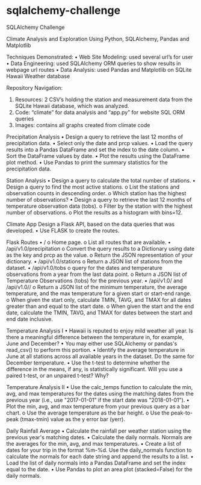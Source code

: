 # sqlalchemy-challenge

SQLAlchemy Challenge

Climate Analysis and Exploration
Using Python, SQLAlchemy, Pandas and Matplotlib

Techniques Demonstrated:
•	Web Site Modeling: used several url’s for user 
•	Data Engineering: used SQLAlchemy ORM queries to show results in webpage url routes
•	Data Analysis: used Pandas and Matplotlib on SQLite Hawaii Weather database

Repository Navigation:
1.	Resources: 2 CSV’s holding the station and measurement data from the SQLite Hawaii database, which was analyzed.
2.	Code: “climate” for data analysis and “app.py” for website SQL ORM queries
3.	Images: contains all graphs created from climate code 


Precipitation Analysis
•	Design a query to retrieve the last 12 months of precipitation data.
•	Select only the date and prcp values.
•	Load the query results into a Pandas DataFrame and set the index to the date column.
•	Sort the DataFrame values by date.
•	Plot the results using the DataFrame plot method.
•	Use Pandas to print the summary statistics for the precipitation data.

Station Analysis
•	Design a query to calculate the total number of stations.
•	Design a query to find the most active stations.
o	List the stations and observation counts in descending order.
o	Which station has the highest number of observations?
•	Design a query to retrieve the last 12 months of temperature observation data (tobs).
o	Filter by the station with the highest number of observations.
o	Plot the results as a histogram with bins=12.

Climate App
Design a Flask API, based on the data queries that was developed.
•	Use FLASK to create the routes.

Flask Routes
•	/
o	Home page.
o	List all routes that are available.
•	/api/v1.0/precipitation
o	Convert the query results to a Dictionary using date as the key and prcp as the value.
o	Return the JSON representation of your dictionary.
•	/api/v1.0/stations
o	Return a JSON list of stations from the dataset.
•	/api/v1.0/tobs
o	query for the dates and temperature observations from a year from the last data point.
o	Return a JSON list of Temperature Observations (tobs) for the previous year.
•	/api/v1.0/<start> and /api/v1.0/<start>/<end>
o	Return a JSON list of the minimum temperature, the average temperature, and the max temperature for a given start or start-end range.
o	When given the start only, calculate TMIN, TAVG, and TMAX for all dates greater than and equal to the start date.
o	When given the start and the end date, calculate the TMIN, TAVG, and TMAX for dates between the start and end date inclusive.

Temperature Analysis I
•	Hawaii is reputed to enjoy mild weather all year. Is there a meaningful difference between the temperature in, for example, June and December?
•	You may either use SQLAlchemy or pandas's read_csv() to perform this portion.
•	Identify the average temperature in June at all stations across all available years in the dataset. Do the same for December temperature.
•	Use the t-test to determine whether the difference in the means, if any, is statistically significant. Will you use a paired t-test, or an unpaired t-test? Why?

Temperature Analysis II
•	Use the calc_temps function to calculate the min, avg, and max temperatures for the dates using the matching dates from the previous year (i.e., use "2017-01-01" if the start date was "2018-01-01").
•	Plot the min, avg, and max temperature from your previous query as a bar chart.
o	Use the average temperature as the bar height.
o	Use the peak-to-peak (tmax-tmin) value as the y error bar (yerr).

Daily Rainfall Average
•	Calculate the rainfall per weather station using the previous year's matching dates.
•	Calculate the daily normals. Normals are the averages for the min, avg, and max temperatures.
•	Create a list of dates for your trip in the format %m-%d. Use the daily_normals function to calculate the normals for each date string and append the results to a list.
•	Load the list of daily normals into a Pandas DataFrame and set the index equal to the date.
•	Use Pandas to plot an area plot (stacked=False) for the daily normals.

